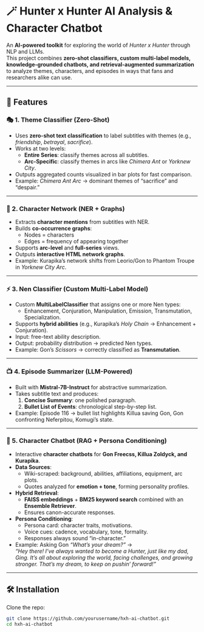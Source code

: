 # 🪄 Hunter x Hunter AI Analysis & Character Chatbot  

An **AI-powered toolkit** for exploring the world of *Hunter x Hunter* through NLP and LLMs.  
This project combines **zero-shot classifiers, custom multi-label models, knowledge-grounded chatbots, and retrieval-augmented summarization** to analyze themes, characters, and episodes in ways that fans and researchers alike can use.  

---

## 📌 Features  

### 🎭 1. Theme Classifier (Zero-Shot)  
- Uses **zero-shot text classification** to label subtitles with themes (e.g., *friendship*, *betrayal*, *sacrifice*).  
- Works at two levels:  
  - **Entire Series**: classify themes across all subtitles.  
  - **Arc-Specific**: classify themes in arcs like *Chimera Ant* or *Yorknew City*.  
- Outputs aggregated counts visualized in bar plots for fast comparison.  
- Example: *Chimera Ant Arc* → dominant themes of “sacrifice” and “despair.”  

---

### 🔗 2. Character Network (NER + Graphs)  
- Extracts **character mentions** from subtitles with NER.  
- Builds **co-occurrence graphs**:  
  - Nodes = characters  
  - Edges = frequency of appearing together  
- Supports **arc-level** and **full-series** views.  
- Outputs **interactive HTML network graphs**.  
- Example: Kurapika’s network shifts from Leorio/Gon to Phantom Troupe in *Yorknew City Arc*.  

---

### ⚡ 3. Nen Classifier (Custom Multi-Label Model)  
- Custom **MultiLabelClassifier** that assigns one or more Nen types:  
  - Enhancement, Conjuration, Manipulation, Emission, Transmutation, Specialization.  
- Supports **hybrid abilities** (e.g., Kurapika’s *Holy Chain* → Enhancement + Conjuration).  
- Input: free-text ability description.  
- Output: probability distribution → predicted Nen types.  
- Example: Gon’s *Scissors* → correctly classified as **Transmutation**.  

---

### 📺 4. Episode Summarizer (LLM-Powered)  
- Built with **Mistral-7B-Instruct** for abstractive summarization.  
- Takes subtitle text and produces:  
  1. **Concise Summary**: one polished paragraph.  
  2. **Bullet List of Events**: chronological step-by-step list.  
- Example: Episode 116 → bullet list highlights Killua saving Gon, Gon confronting Neferpitou, Komugi’s state.  

---

### 🤖 5. Character Chatbot (RAG + Persona Conditioning)  
- Interactive **character chatbots** for **Gon Freecss, Killua Zoldyck, and Kurapika**.  
- **Data Sources**:  
  - Wiki-scraped: background, abilities, affiliations, equipment, arc plots.  
  - Quotes analyzed for **emotion + tone**, forming personality profiles.  
- **Hybrid Retrieval**:  
  - **FAISS embeddings** + **BM25 keyword search** combined with an **Ensemble Retriever**.  
  - Ensures canon-accurate responses.  
- **Persona Conditioning**:  
  - Persona card: character traits, motivations.  
  - Voice cues: cadence, vocabulary, tone, formality.  
  - Responses always sound “in-character.”  
- Example: Asking Gon *“What’s your dream?”* →  
  *“Hey there! I’ve always wanted to become a Hunter, just like my dad, Ging. It’s all about exploring the world, facing challenges, and growing stronger. That’s my dream, to keep on pushin’ forward!”*  

---

## 🛠️ Installation  

Clone the repo:  
```bash
git clone https://github.com/yourusername/hxh-ai-chatbot.git
cd hxh-ai-chatbot
